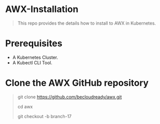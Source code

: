 # AWX-Installation
> This repo provides the details how to install to AWX in Kubernetes.

# Prerequisites
* A Kubernetes Cluster.
* A Kubectl CLI Tool.

# Clone the AWX GitHub repository
> git clone https://github.com/becloudready/awx.git
>
> cd awx
>
> git checkout -b branch-17